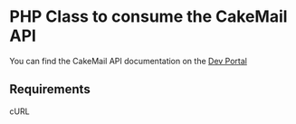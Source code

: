 # PHP Class to consume the CakeMail API

You can find the CakeMail API documentation on the [Dev Portal](http://dev.cakemail.com)

## Requirements

cURL